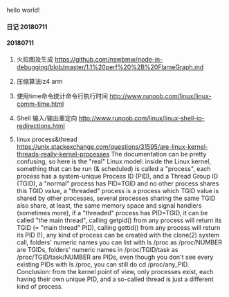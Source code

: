 hello world!

#### 日记 20180711

#### 20180711 

1. 火焰图及生成 https://github.com/nswbmw/node-in-debugging/blob/master/1.1%20perf%20%2B%20FlameGraph.md

2. 压缩算法lz4 arm

3. 使用time命令统计命令行执行时间
http://www.runoob.com/linux/linux-comm-time.html

4. Shell 输入/输出重定向
http://www.runoob.com/linux/linux-shell-io-redirections.html

5. linux process&thread
https://unix.stackexchange.com/questions/31595/are-linux-kernel-threads-really-kernel-processes
The documentation can be pretty confusing, so here is the "real" Linux model:
inside the Linux kernel, something that can be run (& scheduled) is called a "process",
each process has a system-unique Process ID (PID), and a Thread Group ID (TGID),
a "normal" process has PID=TGID and no other process shares this TGID value,
a "threaded" process is a process which TGID value is shared by other processes,
several processes sharing the same TGID also share, at least, the same memory space and signal handlers (sometimes more),
if a "threaded" process has PID=TGID, it can be called "the main thread",
calling getpid() from any process will return its TGID (= "main thread" PID),
calling gettid() from any process will return its PID (!),
any kind of process can be created with the clone(2) system call,
folders' numeric names you can list with ls /proc as /proc/NUMBER are TGIDs,
folders' numeric names in /proc/TGID/task as /proc/TGID/task/NUMBER are PIDs,
even though you don't see every existing PIDs with ls /proc, you can still do cd /proc/any_PID.
Conclusion: from the kernel point of view, only processes exist, each having their own unique PID, and a so-called thread is just a different kind of process.

